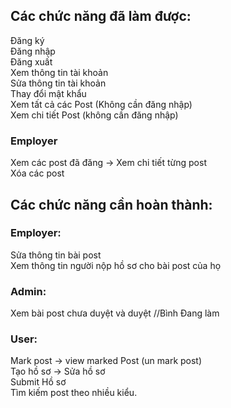 <h2>Các chức năng đã làm được:</h2>
Đăng ký <br>
Đăng nhập <br>
Đăng xuất <br>
Xem thông tin tài khoản <br> 
Sửa thông tin tài khoản <br>
Thay đổi mật khẩu<br>
Xem tất cả các Post (Không cần đăng nhập)<br>
Xem chi tiết Post (không cần đăng nhập)<br>
<h3>Employer</h3>
Xem các post đã đăng -> Xem chi tiết từng post<br>
Xóa các post<br>
<h2>Các chức năng cần hoàn thành:</h2>
<h3>Employer:</h3>
Sửa thông tin bài post <br>
Xem thông tin người nộp hồ sơ cho bài post của họ<br>
<h3>Admin: </h3>
Xem bài post chưa duyệt và duyệt //Bình Đang làm<br>  
<h3>User: </h3>
Mark post -> view marked Post (un mark post)<br>
Tạo hồ sơ -> Sửa hồ sơ<br>
Submit Hồ sơ <br>
Tìm kiếm post theo nhiều kiểu.<br>
